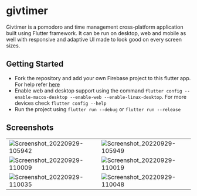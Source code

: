 # givtimer

Givtimer is a pomodoro and time management cross-platform application built using Flutter framework. It can be run on desktop, web and mobile as well with responsive and adaptive UI made to look good on every screen sizes.

## Getting Started

- Fork the repository and add your own Firebase project to this flutter app. For help refer [here](https://firebase.google.com/docs/flutter/setup?platform=android)
- Enable web and desktop support using the command `flutter config --enable-macos-desktop --enable-web --enable-linux-desktop`. For more devices check `flutter config --help`
- Run the project using `flutter run --debug` or `flutter run --release`

## Screenshots

| | |
|---|---|
| ![Screenshot_20220929-105942](https://user-images.githubusercontent.com/47142137/192948977-d15ddb2a-460b-4627-b234-d43fbb9ac582.jpg) | ![Screenshot_20220929-105949](https://user-images.githubusercontent.com/47142137/192949065-2f741e85-bd63-45cd-b6c0-8e5fa0b6c341.jpg) |
| ![Screenshot_20220929-110009](https://user-images.githubusercontent.com/47142137/192949064-940dbb7a-8b17-481c-8c31-b2d67e201a7c.jpg) | ![Screenshot_20220929-110019](https://user-images.githubusercontent.com/47142137/192949080-5c1253ba-dacc-4202-8cad-dde7e67e6d72.jpg) |
| ![Screenshot_20220929-110035](https://user-images.githubusercontent.com/47142137/192949088-5072d0a6-3a70-47ba-b7dd-3b234e964e92.jpg) | ![Screenshot_20220929-110048](https://user-images.githubusercontent.com/47142137/192949091-7455a09f-41a3-4bf1-8059-670f31eab2ee.jpg) |
